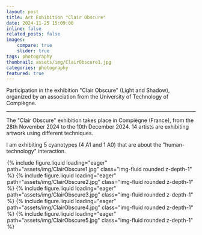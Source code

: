 ```yaml
---
layout: post
title: Art Exhibition "Clair Obscure"
date: 2024-11-25 15:09:00
inline: false
related_posts: false
images:
    compare: true
    slider: true
tags: photography
thumbnail: assets/img/ClairObscure1.jpg
categories: photography
featured: true
---
```


Participation in the exhibition "Clair Obscure" (Light and Shadow), organized by an association from the University of Technology of Compiègne.

---

The "Clair Obscure" exhibition takes place in Compiègne (France), from the 28th November 2024 to the 10th December 2024. 14 artists are exhibiting artwork using different techniques.

I am exhibiting 5 cyanotypes (4 A1 and 1 A0) that are about the "human-technology" interaction.

<div style="max-width: 500px; margin: auto;">
<swiper-container keyboard="true" navigation="true" pagination="true" pagination-clickable="true" pagination-dynamic-bullets="true" rewind="true">
    <swiper-slide>{% include figure.liquid loading="eager" path="assets/img/ClairObscure1.jpg" class="img-fluid rounded z-depth-1" %}</swiper-slide>
    <swiper-slide>{% include figure.liquid loading="eager" path="assets/img/ClairObscure2.jpg" class="img-fluid rounded z-depth-1" %}</swiper-slide>
    <swiper-slide>{% include figure.liquid loading="eager" path="assets/img/ClairObscure3.jpg" class="img-fluid rounded z-depth-1" %}</swiper-slide>
    <swiper-slide>{% include figure.liquid loading="eager" path="assets/img/ClairObscure4.jpg" class="img-fluid rounded z-depth-1" %}</swiper-slide>
    <swiper-slide>{% include figure.liquid loading="eager" path="assets/img/ClairObscure5.jpg" class="img-fluid rounded z-depth-1" %}</swiper-slide>
</swiper-container>
</div>


